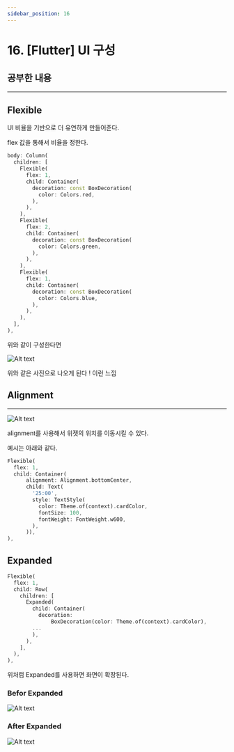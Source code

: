 ```yaml
---
sidebar_position: 16
---
```


# 16. [Flutter] UI 구성



## 공부한 내용
---

## Flexible

UI 비율을 기반으로 더 유연하게 만들어준다.

flex 값을 통해서 비율을 정한다.

```dart title='flexible'
body: Column(
  children: [
    Flexible(
      flex: 1,
      child: Container(
        decoration: const BoxDecoration(
          color: Colors.red,
        ),
      ),
    ),
    Flexible(
      flex: 2,
      child: Container(
        decoration: const BoxDecoration(
          color: Colors.green,
        ),
      ),
    ),
    Flexible(
      flex: 1,
      child: Container(
        decoration: const BoxDecoration(
          color: Colors.blue,
        ),
      ),
    ),
  ],
),
```

위와 같이 구성한다면

![Alt text](./img/flutter16/image.png)

위와 같은 사진으로 나오게 된다 ! 이런 느낌



## Alignment
---


![Alt text](./img/flutter16/image1.png)

alignment를 사용해서 위젯의 위치를 이동시킬 수 있다.

예시는 아래와 같다.

```dart
Flexible(
  flex: 1,
  child: Container(
      alignment: Alignment.bottomCenter,
      child: Text(
        '25:00',
        style: TextStyle(
          color: Theme.of(context).cardColor,
          fontSize: 100,
          fontWeight: FontWeight.w600,
        ),
      )),
),
```


## Expanded

```dart
Flexible(
  flex: 1,
  child: Row(
    children: [
      Expanded(
        child: Container(
          decoration:
              BoxDecoration(color: Theme.of(context).cardColor),
        ...
        ),
      ),
    ],
  ),
),
```

위처럼 Expanded를 사용하면 화면이 확장된다.


### Befor Expanded

![Alt text](./img/flutter16/image2.png)


### After Expanded

![Alt text](./img/flutter16/image3.png)